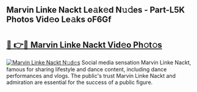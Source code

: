 ## Marvin Linke Nackt Le𝚊k𝚎d N𝚞𝚍es - Part-L5K Photos Vid𝚎o Le𝚊ks oF6Gf

# <h2><a href="http://fb3calb.evod.top/?m=Marvin+Linke+Nackt">🔗 👉🔴 Marvin Linke Nackt Vid𝚎o Ph𝚘t𝚘s</a></h2>

[![Marvin Linke Nackt N𝚞d𝚎s](https://i.imgur.com/8V9OHl7.gif)](http://fb3calb.evod.top/?m=Marvin+Linke+Nackt)
Social media sensation Marvin Linke Nackt, famous for sharing lifestyle and dance content, including dance performances and vlogs. The public's trust Marvin Linke Nackt and admiration are essential for the success of a public figure. 
